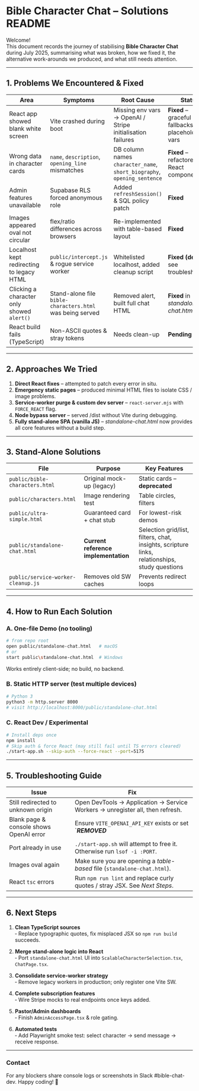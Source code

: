 # Bible Character Chat – Solutions README

Welcome!  
This document records the journey of stabilising **Bible Character Chat** during July 2025, summarising what was broken, how we fixed it, the alternative work-arounds we produced, and what still needs attention.

---

## 1. Problems We Encountered & Fixed

| Area | Symptoms | Root Cause | Status |
|------|----------|-----------|--------|
| React app showed blank white screen | Vite crashed during boot | Missing env vars → OpenAI / Stripe initialisation failures | **Fixed** – graceful fallbacks & placeholder vars |
| Wrong data in character cards | `name`, `description`, `opening_line` mismatches | DB column names `character_name`, `short_biography`, `opening_sentence` | **Fixed** – refactored React components |
| Admin features unavailable | Supabase RLS forced anonymous role | Added `refreshSession()` & SQL policy patch | **Fixed** |
| Images appeared oval not circular | flex/ratio differences across browsers | Re-implemented with table-based layout | **Fixed** |
| Localhost kept redirecting to legacy HTML | `public/intercept.js` & rogue service worker | Whitelisted localhost, added cleanup script | **Fixed (dev)** but see troubleshooting |
| Clicking a character only showed `alert()` | Stand-alone file `bible-characters.html` was being served | Removed alert, built full chat HTML | **Fixed** in *standalone-chat.html* |
| React build fails (TypeScript) | Non-ASCII quotes & stray tokens | Needs clean-up | **Pending** |

---

## 2. Approaches We Tried

1. **Direct React fixes** – attempted to patch every error in situ.
2. **Emergency static pages** – produced minimal HTML files to isolate CSS / image problems.
3. **Service-worker purge & custom dev server** – `react-server.mjs` with `FORCE_REACT` flag.
4. **Node bypass server** – served /dist without Vite during debugging.
5. **Fully stand-alone SPA (vanilla JS)** – *standalone-chat.html* now provides all core features without a build step.

---

## 3. Stand-Alone Solutions

| File | Purpose | Key Features |
|------|---------|--------------|
| `public/bible-characters.html` | Original mock-up (legacy) | Static cards – **deprecated** |
| `public/characters.html` | Image rendering test | Table circles, filters |
| `public/ultra-simple.html` | Guaranteed card + chat stub | For lowest-risk demos |
| `public/standalone-chat.html` | **Current reference implementation** | Selection grid/list, filters, chat, insights, scripture links, relationships, study questions |
| `public/service-worker-cleanup.js` | Removes old SW caches | Prevents redirect loops |

---

## 4. How to Run Each Solution

### A. One-file Demo (no tooling)

```bash
# from repo root
open public/standalone-chat.html   # macOS
# or
start public\standalone-chat.html  # Windows
```

Works entirely client-side; no build, no backend.

### B. Static HTTP server (test multiple devices)

```bash
# Python 3
python3 -m http.server 8000
# visit http://localhost:8000/public/standalone-chat.html
```

### C. React Dev / Experimental

```bash
# Install deps once
npm install
# Skip auth & force React (may still fail until TS errors cleared)
./start-app.sh --skip-auth --force-react --port=5175
```

---

## 5. Troubleshooting Guide

| Issue | Fix |
|-------|-----|
| Still redirected to unknown origin | Open DevTools → Application → Service Workers → unregister all, then refresh. |
| Blank page & console shows OpenAI error | Ensure `VITE_OPENAI_API_KEY` exists or set `***REMOVED***
| Port already in use | `./start-app.sh` will attempt to free it. Otherwise run `lsof -i :PORT`. |
| Images oval again | Make sure you are opening a *table-based* file (`standalone-chat.html`). |
| React `tsc` errors | Run `npm run lint` and replace curly quotes / stray JSX. See *Next Steps*. |

---

## 6. Next Steps

1. **Clean TypeScript sources**  
   ‑ Replace typographic quotes, fix misplaced JSX so `npm run build` succeeds.

2. **Merge stand-alone logic into React**  
   ‑ Port `standalone-chat.html` UI into `ScalableCharacterSelection.tsx`, `ChatPage.tsx`.

3. **Consolidate service-worker strategy**  
   ‑ Remove legacy workers in production; only register one Vite SW.

4. **Complete subscription features**  
   ‑ Wire Stripe mocks to real endpoints once keys added.

5. **Pastor/Admin dashboards**  
   ‑ Finish `AdminAccessPage.tsx` & role gating.

6. **Automated tests**  
   ‑ Add Playwright smoke test: select character → send message → receive response.

---

### Contact

For any blockers share console logs or screenshots in Slack #bible-chat-dev. Happy coding! 🙏
